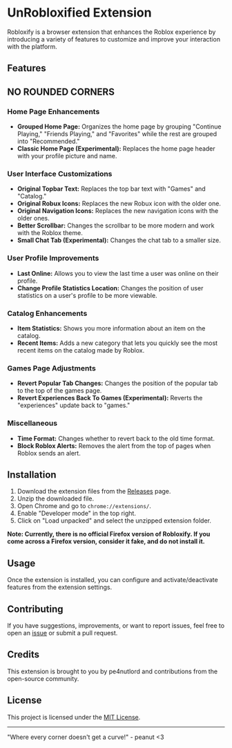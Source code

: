 # UnRobloxified Extension

Robloxify is a browser extension that enhances the Roblox experience by introducing a variety of features to customize and improve your interaction with the platform.

## Features

## NO ROUNDED CORNERS

### Home Page Enhancements
- **Grouped Home Page:** Organizes the home page by grouping "Continue Playing," "Friends Playing," and "Favorites" while the rest are grouped into "Recommended."
- **Classic Home Page (Experimental):** Replaces the home page header with your profile picture and name.

### User Interface Customizations
- **Original Topbar Text:** Replaces the top bar text with "Games" and "Catalog."
- **Original Robux Icons:** Replaces the new Robux icon with the older one.
- **Original Navigation Icons:** Replaces the new navigation icons with the older ones.
- **Better Scrollbar:** Changes the scrollbar to be more modern and work with the Roblox theme.
- **Small Chat Tab (Experimental):** Changes the chat tab to a smaller size.

### User Profile Improvements
- **Last Online:** Allows you to view the last time a user was online on their profile.
- **Change Profile Statistics Location:** Changes the position of user statistics on a user's profile to be more viewable.

### Catalog Enhancements
- **Item Statistics:** Shows you more information about an item on the catalog.
- **Recent Items:** Adds a new category that lets you quickly see the most recent items on the catalog made by Roblox.

### Games Page Adjustments
- **Revert Popular Tab Changes:** Changes the position of the popular tab to the top of the games page.
- **Revert Experiences Back To Games (Experimental):** Reverts the "experiences" update back to "games."

### Miscellaneous
- **Time Format:** Changes whether to revert back to the old time format.
- **Block Roblox Alerts:** Removes the alert from the top of pages when Roblox sends an alert.

## Installation

1. Download the extension files from the [Releases](https://github.com/pe4nutlord/unrobloxified/releases) page.
2. Unzip the downloaded file.
3. Open Chrome and go to `chrome://extensions/`.
4. Enable "Developer mode" in the top right.
5. Click on "Load unpacked" and select the unzipped extension folder.

**Note: Currently, there is no official Firefox version of Robloxify. If you come across a Firefox version, consider it fake, and do not install it.**

## Usage

Once the extension is installed, you can configure and activate/deactivate features from the extension settings.

## Contributing

If you have suggestions, improvements, or want to report issues, feel free to open an [issue](https://github.com/pe4nutlord/unrobloxified/issues) or submit a pull request.

## Credits

This extension is brought to you by pe4nutlord and contributions from the open-source community.

## License

This project is licensed under the [MIT License](LICENSE.txt).

---

"Where every corner doesn't get a curve!" - peanut <3
